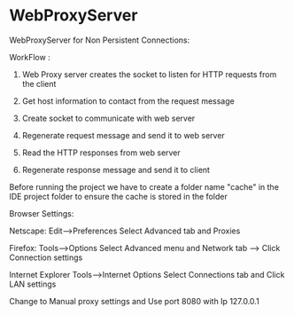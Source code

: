 # WebProxyServer
WebProxyServer for Non Persistent Connections:

WorkFlow :
1. Web Proxy server creates the socket to listen for HTTP requests from the client

2. Get host information to contact from the request message

3. Create socket to communicate with web server

4. Regenerate request message and send it to web server

5. Read the HTTP responses from web server

6. Regenerate response message and send it to client


Before running the project we have to create a folder name "cache" in the IDE project folder to ensure the cache is stored in the folder

Browser Settings: 

Netscape:
 Edit-->Preferences
 Select Advanced tab and Proxies
 
Firefox:
 Tools-->Options
 Select Advanced menu and Network tab --> Click Connection settings
 
Internet Explorer
 Tools-->Internet Options
 Select Connections tab and Click LAN settings
 
 Change to Manual proxy settings and Use port 8080 with Ip 127.0.0.1
